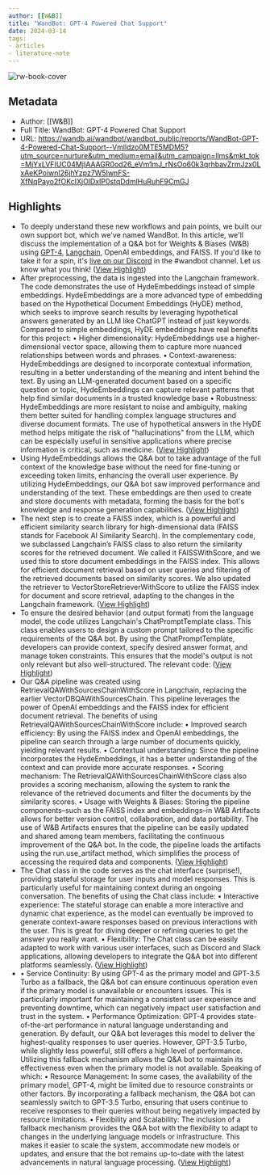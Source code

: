 ```yaml
---
author: [[W&B]]
title: "WandBot: GPT-4 Powered Chat Support"
date: 2024-03-14
tags: 
- articles
- literature-note
---
```

![rw-book-cover](https://wandb.ai/logo.png)

## Metadata
- Author: [[W&B]]
- Full Title: WandBot: GPT-4 Powered Chat Support
- URL: https://wandb.ai/wandbot/wandbot_public/reports/WandBot-GPT-4-Powered-Chat-Support--Vmlldzo0MTE5MDM5?utm_source=nurture&utm_medium=email&utm_campaign=llms&mkt_tok=MjYxLVFIUC04MjIAAAGR0od26_eVm1mJ_rNsOo60k3qrhbavZrmJzx0LxAeKPoiwnl26jhYzpz7W5IwnFS-XfNqPayo2fOKcIXjOlDxIP0stqDdmlHuRuhF9CmGJ

## Highlights
- To deeply understand these new workflows and pain points, we built our own support bot, which we've named WandBot. In this article, we'll discuss the implementation of a Q&A bot for Weights & Biases (W&B) using [GPT-4](https://wandb.ai/onlineinference/gpt-python/reports/Setting-Up-GPT-4-In-Python-Using-the-OpenAI-API--VmlldzozODI1MjY4), [Langchain](https://wandb.ai/a-sh0ts/langchain_callback_demo/reports/Prompt-Engineering-LLMs-with-LangChain-and-W-B--VmlldzozNjk1NTUw), OpenAI embeddings, and FAISS. If you'd like to take it for a spin, it's [live on our Discord](http://wandb.me/wandbot) in the #wandbot channel. Let us know what you think! ([View Highlight](https://read.readwise.io/read/01hrxy3s4s2qxth9a9gzncpjjf))
- After preprocessing, the data is ingested into the Langchain framework. The code demonstrates the use of HydeEmbeddings instead of simple embeddings. HydeEmbeddings are a more advanced type of embedding based on the Hypothetical Document Embeddings (HyDE) method, which seeks to improve search results by leveraging hypothetical answers generated by an LLM like ChatGPT instead of just keywords. Compared to simple embeddings, HyDE embeddings have real benefits for this project:
  • Higher dimensionality: HydeEmbeddings use a higher-dimensional vector space, allowing them to capture more nuanced relationships between words and phrases.
  • Context-awareness: HydeEmbeddings are designed to incorporate contextual information, resulting in a better understanding of the meaning and intent behind the text. By using an LLM-generated document based on a specific question or topic, HydeEmbeddings can capture relevant patterns that help find similar documents in a trusted knowledge base
  • Robustness: HydeEmbeddings are more resistant to noise and ambiguity, making them better suited for handling complex language structures and diverse document formats. The use of hypothetical answers in the HyDE method helps mitigate the risk of "hallucinations" from the LLM, which can be especially useful in sensitive applications where precise information is critical, such as medicine. ([View Highlight](https://read.readwise.io/read/01hrxy4h4kpt864cf6nc6rf1qy))
- Using HydeEmbeddings allows the Q&A bot to take advantage of the full context of the knowledge base without the need for fine-tuning or exceeding token limits, enhancing the overall user experience. By utilizing HydeEmbeddings, our Q&A bot saw improved performance and understanding of the text. These embeddings are then used to create and store documents with metadata, forming the basis for the bot's knowledge and response generation capabilities. ([View Highlight](https://read.readwise.io/read/01hrxy4ry30p7rwb0yjky96yk5))
- The next step is to create a FAISS index, which is a powerful and efficient similarity search library for high-dimensional data (FAISS stands for Facebook AI Similarity Search).
  In the complementary code, we subclassed Langchain’s FAISS class to also return the similarity scores for the retrieved document. We called it FAISSWithScore, and we used this to store document embeddings in the FAISS index. This allows for efficient document retrieval based on user queries and filtering of the retrieved documents based on similarity scores. We also updated the retriever to VectorStoreRetrieverWithScore to utilize the FAISS index for document and score retrieval, adapting to the changes in the Langchain framework. ([View Highlight](https://read.readwise.io/read/01hrxy4z576600drjp3e6qqvmq))
- To ensure the desired behavior (and output format) from the language model, the code utilizes Langchain's ChatPromptTemplate class. This class enables users to design a custom prompt tailored to the specific requirements of the Q&A bot. By using the ChatPromptTemplate, developers can provide context, specify desired answer format, and manage token constraints. This ensures that the model's output is not only relevant but also well-structured. The relevant code: ([View Highlight](https://read.readwise.io/read/01hrxy587tzgqer07q6j3ry591))
- Our Q&A pipeline was created using RetrievalQAWithSourcesChainWithScore in Langchain, replacing the earlier VectorDBQAWithSourcesChain. This pipeline leverages the power of OpenAI embeddings and the FAISS index for efficient document retrieval. The benefits of using RetrievalQAWithSourcesChainWithScore include:
  • Improved search efficiency: By using the FAISS index and OpenAI embeddings, the pipeline can search through a large number of documents quickly, yielding relevant results.
  • Contextual understanding: Since the pipeline incorporates the HydeEmbeddings, it has a better understanding of the context and can provide more accurate responses.
  • Scoring mechanism: The RetrievalQAWithSourcesChainWithScore class also provides a scoring mechanism, allowing the system to rank the relevance of the retrieved documents and filter the documents by the similarity scores.
  • Usage with Weights & Biases: Storing the pipeline components–such as the FAISS index and embeddings–in W&B Artifacts allows for better version control, collaboration, and data portability. The use of W&B Artifacts ensures that the pipeline can be easily updated and shared among team members, facilitating the continuous improvement of the Q&A bot. In the code, the pipeline loads the artifacts using the run.use_artifact method, which simplifies the process of accessing the required data and components. ([View Highlight](https://read.readwise.io/read/01hrxy5y8zxtkdsw83vg63ba80))
- The Chat class in the code serves as the chat interface (surprise!), providing stateful storage for user inputs and model responses. This is particularly useful for maintaining context during an ongoing conversation. The benefits of using the Chat class include:
  • Interactive experience: The stateful storage can enable a more interactive and dynamic chat experience, as the model can eventually be improved to generate context-aware responses based on previous interactions with the user. This is great for diving deeper or refining queries to get the answer you really want.
  • Flexibility: The Chat class can be easily adapted to work with various user interfaces, such as Discord and Slack applications, allowing developers to integrate the Q&A bot into different platforms seamlessly. ([View Highlight](https://read.readwise.io/read/01hrxy63tce0wq6fzhe8fg3md6))
- • Service Continuity: By using GPT-4 as the primary model and GPT-3.5 Turbo as a fallback, the Q&A bot can ensure continuous operation even if the primary model is unavailable or encounters issues. This is particularly important for maintaining a consistent user experience and preventing downtime, which can negatively impact user satisfaction and trust in the system.
  • Performance Optimization: GPT-4 provides state-of-the-art performance in natural language understanding and generation. By default, our Q&A bot leverages this model to deliver the highest-quality responses to user queries. However, GPT-3.5 Turbo, while slightly less powerful, still offers a high level of performance. Utilizing this fallback mechanism allows the Q&A bot to maintain its effectiveness even when the primary model is not available. Speaking of which:
  • Resource Management: In some cases, the availability of the primary model, GPT-4, might be limited due to resource constraints or other factors. By incorporating a fallback mechanism, the Q&A bot can seamlessly switch to GPT-3.5 Turbo, ensuring that users continue to receive responses to their queries without being negatively impacted by resource limitations.
  • Flexibility and Scalability: The inclusion of a fallback mechanism provides the Q&A bot with the flexibility to adapt to changes in the underlying language models or infrastructure. This makes it easier to scale the system, accommodate new models or updates, and ensure that the bot remains up-to-date with the latest advancements in natural language processing. ([View Highlight](https://read.readwise.io/read/01hrxy798h3mp9apfm6kqkbd1k))
